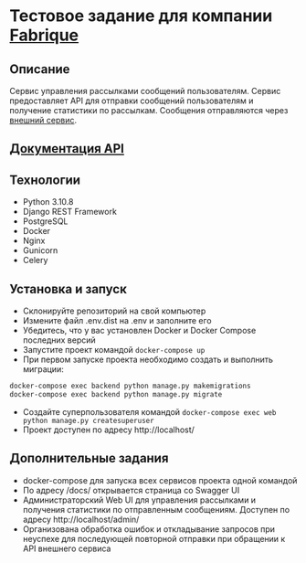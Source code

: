 # Тестовое задание для компании [Fabrique](https://fabrique.studio/)

## Описание
Сервис управления рассылками сообщений пользователям.
Сервис предоставляет API для отправки сообщений пользователям и получение статистики по рассылкам. 
Сообщения отправляются через [внешний сервис](https://probe.fbrq.cloud/docs).


## [Документация API](docs/)

## Технологии
- Python 3.10.8
- Django REST Framework
- PostgreSQL
- Docker
- Nginx
- Gunicorn
- Celery

## Установка и запуск
- Склонируйте репозиторий на свой компьютер
- Измените файл .env.dist на .env и заполните его
- Убедитесь, что у вас установлен Docker и Docker Compose последних версий
- Запустите проект командой `docker-compose up`
- При первом запуске проекта необходимо создать и выполнить миграции:
```bash
docker-compose exec backend python manage.py makemigrations
docker-compose exec backend python manage.py migrate
```
- Создайте суперпользователя командой `docker-compose exec web python manage.py createsuperuser`
- Проект доступен по адресу http://localhost/

## Дополнительные задания
- docker-compose для запуска всех сервисов проекта одной командой
- По адресу /docs/ открывается страница со Swagger UI
- Администраторский Web UI для управления рассылками и получения статистики по отправленным сообщениям. Доступен по адресу http://localhost/admin/
- Организована обработка ошибок и откладывание запросов при неуспехе для последующей повторной отправки при обращении к API внешнего сервиса